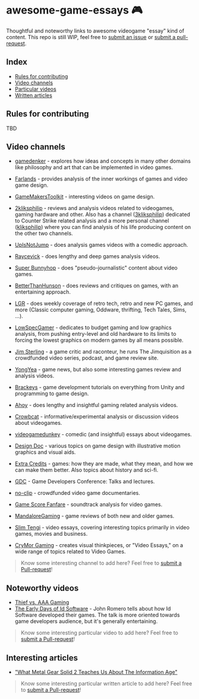 # awesome-game-essays 🎮

Thoughtful and noteworthy links to awesome videogame "essay" kind of content.
This repo is still WIP, feel free to [submit an issue](https://github.com/filfreire/awesome-game-essays/issues/new) or [submit a pull-request](https://github.com/filfreire/awesome-game-essays/pulls).

## Index

- [Rules for contributing](#rules)
- [Video channels](#channels)
- [Particular videos](#videos)
- [Written articles](#articles)


## Rules for contributing<a name="rules"></a>

TBD

## Video channels<a name="channels"></a>

- [gamedenker](https://www.youtube.com/channel/UCMXXBuIQvUD45EtfWqzU0FQ) - explores how ideas and concepts in many other domains like philosophy and art that can be implemented in video games.

- [Farlands](https://www.youtube.com/channel/UCKmGmd4K-Kv17fu0TMJ5Z0A) - provides analysis of the inner workings of games and video game design.

- [GameMakersToolkit](https://www.youtube.com/user/McBacon1337) - interesting videos on game design.

- [2kliksphilip](https://www.youtube.com/user/2kliksphilip) - reviews and analysis videos related to videogames, gaming hardware and other. Also has a channel ([3kliksphilip](https://www.youtube.com/user/3kliksphilip)) dedicated to Counter Strike related analysis and a more personal channel ([kliksphilip](https://www.youtube.com/user/kliksphilip)) where you can find analysis of his life producing content on the other two channels.

- [UpIsNotJump](https://www.youtube.com/user/hamlin351) - does analysis games videos with a comedic approach.

- [Raycevick](https://www.youtube.com/channel/UC1JTQBa5QxZCpXrFSkMxmPw) - does lengthy and deep games analysis videos.

- [Super Bunnyhop](https://www.youtube.com/user/bunnyhopshow/) - does "pseudo-journalistic" content about video games.

- [BetterThanHunson](https://www.youtube.com/channel/UCNfzJQEndd6pJ_LFzyf4m8g) - does reviews and critiques on games, with an entertaining approach.

- [LGR](https://www.youtube.com/user/phreakindee) - does weekly coverage of retro tech, retro and new PC games, and more (Classic computer gaming, Oddware, thrifting, Tech Tales, Sims, ...).

- [LowSpecGamer](https://www.youtube.com/channel/UCQkd05iAYed2-LOmhjzDG6g) - dedicates to budget gaming and low graphics analysis, from pushing entry-level and old hardware to its limits to forcing the lowest graphics on modern games by all means possible.

- [Jim Sterling](https://www.youtube.com/channel/UCWCw2Sd7RlYJ2yuNVHDWNOA) - a game critic and raconteur, he runs The Jimquisition as a crowdfunded video series, podcast, and game review site.

- [YongYea](https://www.youtube.com/user/YongYea) - game news, but also some interesting games review and analysis videos.

- [Brackeys](https://www.youtube.com/user/Brackeys) - game development tutorials on everything from Unity and programming to game design.

- [Ahoy](https://www.youtube.com/user/XboxAhoy) - does lengthy and insightful gaming related analysis videos.

- [Crowbcat](https://www.youtube.com/user/CrowbCat) - informative/experimental analysis or discussion videos about videogames.

- [videogamedunkey](https://www.youtube.com/user/videogamedunkey) - comedic (and insightful) essays about videogames.

- [Design Doc](https://www.youtube.com/user/Warbot40) - various topics on game design with illustrative motion graphics and visual aids.

- [Extra Credits](https://www.youtube.com/user/ExtraCreditz) - games: how they are made, what they mean, and how we can make them better. Also topics about history and sci-fi.

- [GDC](https://www.youtube.com/channel/UC0JB7TSe49lg56u6qH8y_MQ) - Game Developers Conference: Talks and lectures.

- [no-clip](https://www.youtube.com/channel/UC0fDG3byEcMtbOqPMymDNbw) - crowdfunded video game documentaries.

- [Game Score Fanfare](https://www.youtube.com/channel/UC8P_raHQ4EoWTSH2GMESMQA) - soundtrack analysis for video games.

- [MandaloreGaming](https://www.youtube.com/channel/UClOGLGPOqlAiLmOvXW5lKbw) - game reviews of both new and older games.

- [Slim Tengi](https://www.youtube.com/channel/UCzX-Ysm2g19qeHxu8wu5bQQ) - video essays, covering interesting topics primarily in video games, movies and business.

- [CryMor Gaming](https://www.youtube.com/channel/UCEqX3NzHsxP9MV7YIdq2JzA) - creates visual thinkpieces, or "Video Essays," on a wide range of topics related to Video Games.


> Know some interesting channel to add here? Feel free to [submit a Pull-request](https://github.com/filfreire/awesome-game-essays/pulls)!

## Noteworthy videos<a name="videos"></a>

- [Thief vs. AAA Gaming](https://www.youtube.com/watch?v=jPqwDGXxLhU)
- [The Early Days of Id Software](https://www.youtube.com/watch?v=KFziBfvAFnM) - John Romero tells about how Id Software developed their games. The talk is more oriented towards game developers audience, but it's generally entertaining.

> Know some interesting particular video to add here? Feel free to [submit a Pull-request](https://github.com/filfreire/awesome-game-essays/pulls)!

## Interesting articles<a name="articles"></a>

- ["What Metal Gear Solid 2 Teaches Us About The Information Age"](http://www.gamesetwatch.com/2010/06/what_metal_gear_solid_teaches.php)

> Know some interesting particular written article to add here? Feel free to [submit a Pull-request](https://github.com/filfreire/awesome-game-essays/pulls)!

